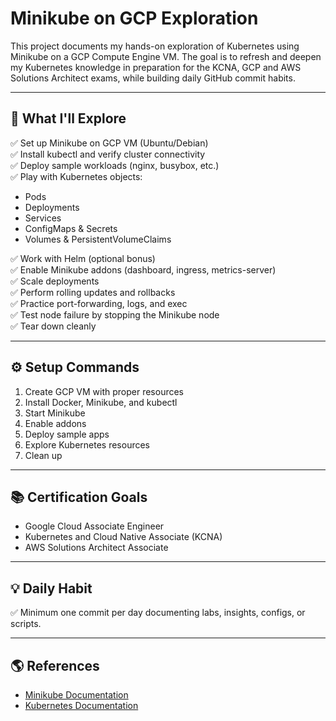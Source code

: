 # Minikube on GCP Exploration

This project documents my hands-on exploration of Kubernetes using Minikube on a GCP Compute Engine VM.
The goal is to refresh and deepen my Kubernetes knowledge in preparation for the KCNA, GCP and AWS Solutions Architect exams, while building daily GitHub commit habits.

---

## 🚀 What I'll Explore

✅ Set up Minikube on GCP VM (Ubuntu/Debian)  
✅ Install kubectl and verify cluster connectivity  
✅ Deploy sample workloads (nginx, busybox, etc.)  
✅ Play with Kubernetes objects:
- Pods
- Deployments
- Services
- ConfigMaps & Secrets
- Volumes & PersistentVolumeClaims

✅ Work with Helm (optional bonus)  
✅ Enable Minikube addons (dashboard, ingress, metrics-server)  
✅ Scale deployments  
✅ Perform rolling updates and rollbacks  
✅ Practice port-forwarding, logs, and exec  
✅ Test node failure by stopping the Minikube node  
✅ Tear down cleanly

---

## ⚙️ Setup Commands

1. Create GCP VM with proper resources  
2. Install Docker, Minikube, and kubectl  
3. Start Minikube  
4. Enable addons  
5. Deploy sample apps  
6. Explore Kubernetes resources  
7. Clean up

---

## 📚 Certification Goals

- Google Cloud Associate Engineer  
- Kubernetes and Cloud Native Associate (KCNA)    
- AWS Solutions Architect Associate

---

## 💡 Daily Habit

✅ Minimum one commit per day documenting labs, insights, configs, or scripts.

---

## 🌎 References

- [Minikube Documentation](https://minikube.sigs.k8s.io/docs/)
- [Kubernetes Documentation](https://kubernetes.io/docs/)


